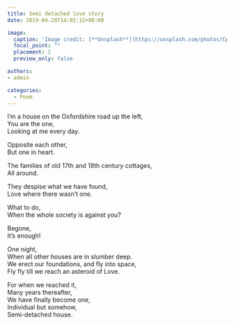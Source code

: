 ```yaml
---
title: Semi detached love story
date: 2019-04-20T14:02:12+00:00

image:
  caption: 'Image credit: [**Unsplash**](https://unsplash.com/photos/CpkOjOcXdUY)'
  focal_point: ""
  placement: 2
  preview_only: false

authors:
- admin

categories:
  - Poem
---
```


I’m a house on the Oxfordshire road up the left,  
You are the one,  
Looking at me every day.  

Opposite each other,  
But one in heart.  

The families of old 17th and 18th century cottages,  
All around.  

They despise what we have found,  
Love where there wasn’t one.  

What to do,  
When the whole society is against you?  

Begone,  
It’s enough!  

One night,  
When all other houses are in slumber deep.  
We erect our foundations, and fly into space,  
Fly fly till we reach an asteroid of Love.  

For when we reached it,  
Many years thereafter,  
We have finally become one,  
Individual but somehow,  
Semi-detached house.  